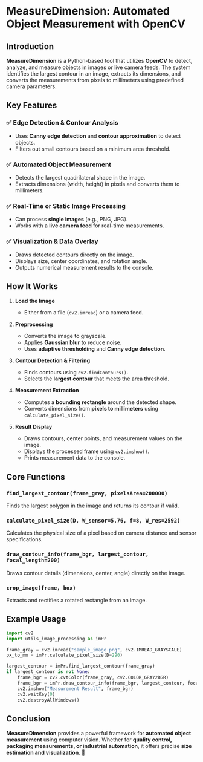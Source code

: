 # MeasureDimension: Automated Object Measurement with OpenCV

## Introduction
**MeasureDimension** is a Python-based tool that utilizes **OpenCV** to detect, analyze, and measure objects in images or live camera feeds. The system identifies the largest contour in an image, extracts its dimensions, and converts the measurements from pixels to millimeters using predefined camera parameters.

## Key Features
### ✅ Edge Detection & Contour Analysis
- Uses **Canny edge detection** and **contour approximation** to detect objects.
- Filters out small contours based on a minimum area threshold.

### ✅ Automated Object Measurement
- Detects the largest quadrilateral shape in the image.
- Extracts dimensions (width, height) in pixels and converts them to millimeters.

### ✅ Real-Time or Static Image Processing
- Can process **single images** (e.g., PNG, JPG).
- Works with a **live camera feed** for real-time measurements.

### ✅ Visualization & Data Overlay
- Draws detected contours directly on the image.
- Displays size, center coordinates, and rotation angle.
- Outputs numerical measurement results to the console.

## How It Works
1. **Load the Image**
   - Either from a file (`cv2.imread`) or a camera feed.

2. **Preprocessing**
   - Converts the image to grayscale.
   - Applies **Gaussian blur** to reduce noise.
   - Uses **adaptive thresholding** and **Canny edge detection**.

3. **Contour Detection & Filtering**
   - Finds contours using `cv2.findContours()`.
   - Selects the **largest contour** that meets the area threshold.

4. **Measurement Extraction**
   - Computes a **bounding rectangle** around the detected shape.
   - Converts dimensions from **pixels to millimeters** using `calculate_pixel_size()`.

5. **Result Display**
   - Draws contours, center points, and measurement values on the image.
   - Displays the processed frame using `cv2.imshow()`.
   - Prints measurement data to the console.

## Core Functions
### `find_largest_contour(frame_gray, pixelsArea=200000)`
Finds the largest polygon in the image and returns its contour if valid.

### `calculate_pixel_size(D, W_sensor=5.76, f=8, W_res=2592)`
Calculates the physical size of a pixel based on camera distance and sensor specifications.

### `draw_contour_info(frame_bgr, largest_contour, focal_length=200)`
Draws contour details (dimensions, center, angle) directly on the image.

### `crop_image(frame, box)`
Extracts and rectifies a rotated rectangle from an image.

## Example Usage
```python
import cv2
import utils_image_processing as imPr

frame_gray = cv2.imread("sample_image.png", cv2.IMREAD_GRAYSCALE)
px_to_mm = imPr.calculate_pixel_size(D=290)

largest_contour = imPr.find_largest_contour(frame_gray)
if largest_contour is not None:
    frame_bgr = cv2.cvtColor(frame_gray, cv2.COLOR_GRAY2BGR)
    frame_bgr = imPr.draw_contour_info(frame_bgr, largest_contour, focal_length=290)
    cv2.imshow("Measurement Result", frame_bgr)
    cv2.waitKey(0)
    cv2.destroyAllWindows()
```

## Conclusion
**MeasureDimension** provides a powerful framework for **automated object measurement** using computer vision. Whether for **quality control, packaging measurements, or industrial automation**, it offers precise **size estimation and visualization**. 🚀